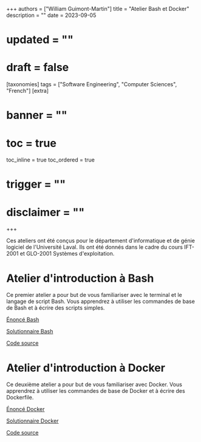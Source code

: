 +++
authors = ["William Guimont-Martin"]
title = "Atelier Bash et Docker"
description = ""
date = 2023-09-05
# updated = ""
# draft = false
[taxonomies]
tags = ["Software Engineering", "Computer Sciences", "French"]
[extra]
# banner = ""
# toc = true
toc_inline = true
toc_ordered = true
# trigger = ""
# disclaimer = ""
+++

Ces ateliers ont été conçus pour le département d'informatique et de génie logiciel de l'Université Laval.
Ils ont été donnés dans le cadre du cours IFT-2001 et GLO-2001 Systèmes d'exploitation.

# Atelier d'introduction à Bash

Ce premier atelier a pour but de vous familiariser avec le terminal et le langage de script Bash.
Vous apprendrez à utiliser les commandes de base de Bash et à écrire des scripts simples.

[Énoncé Bash](/assets/papers/Ateliers/AtelierBash.pdf)

[Solutionnaire Bash](/assets/papers/Ateliers/AtelierBashSolutionnaire.pdf)

[Code source](https://github.com/ulavalIFTGLOateliers/IFT2001-Scripting)

# Atelier d'introduction à Docker

Ce deuxième atelier a pour but de vous familiariser avec Docker.
Vous apprendrez à utiliser les commandes de base de Docker et à écrire des Dockerfile.

[Énoncé Docker](/assets/papers/Ateliers/AtelierDocker.pdf)

[Solutionnaire Docker](/assets/papers/Ateliers/AtelierDockerSolutionnaire.pdf)

[Code source](https://github.com/ulavalIFTGLOateliers/IFT2001-Docker)